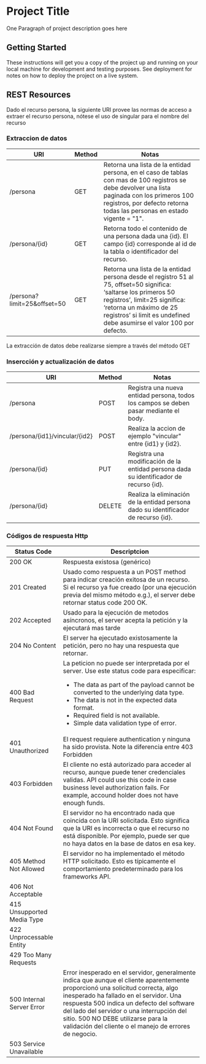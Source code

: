 # Project Title

One Paragraph of project description goes here

## Getting Started

These instructions will get you a copy of the project up and running on your local machine for development and testing purposes. See deployment for notes on how to deploy the project on a live system.

## REST Resources
Dado el recurso persona, la siguiente URI provee las normas de acceso a extraer el recurso persona, nótese el uso de singular para el nombre del recurso 

### Extraccion de datos

URI | Method | Notas
-----| ------- | -------------
/persona | GET | Retorna una lista de la entidad persona, en el caso de tablas con mas de 100 registros se debe devolver una lista paginada con los primeros 100 registros, por defecto retorna todas las personas en estado vigente = "1".
/persona/{id} | GET | Retorna todo el contenido de una persona dada una {id}. El campo {id} corresponde al id de la tabla o identificador del recurso.
/persona?limit=25&offset=50 | GET | Retorna una lista de la entidad persona desde el registro 51 al 75, offset=50 significa: ‘saltarse los primeros 50 registros’, limit=25 significa: ‘retorna un máximo de 25 registros’ si limit es undefined debe asumirse el valor 100 por defecto.

La extracción de datos debe realizarse siempre a través del método GET

### Insercción y actualización de datos

URI | Method | Notas
-----| ------- | -------------
/persona | POST | Registra una nueva entidad persona, todos los campos se deben pasar mediante el body.
/persona/{id1}/vincular/{id2} | POST | Realiza la accion de ejemplo "vincular" entre {id1} y {id2}.
/persona/{id} | PUT | Registra una modificación de la entidad persona dada su identificador de recurso {id}.
/persona/{id} | DELETE | Realiza la eliminación de la entidad persona dado su identificador de recurso {id}.

### Códigos de respuesta Http

Status Code | Descriptcion
----------- | -------------
200 OK | Respuesta existosa (genérico)
201 Created | Usado como respuesta a un POST method para indicar creación exitosa de un recurso. Si el recurso ya fue creado (por una ejecución previa del mismo método e.g.), el server debe retornar status code 200 OK.
202 Accepted | Usado para la ejecución de metodos asíncronos, el server acepta la petición y la ejecutará mas tarde
204 No Content | El server ha ejecutado existosamente la petición, pero no hay una respuesta que retornar.
400 Bad Request | La peticion no puede ser interpretada por el server. Use este status code para especificar: <ul><li>The data as part of the payload cannot be converted to the underlying data type.</li><li>The data is not in the expected data format.</li><li>Required field is not available.</li><li>Simple data validation type of error.</li></ul>
401 Unauthorized | El request requiere authentication y ninguna ha sido provista. Note la diferencia entre 403 Forbidden
403 Forbidden | El cliente no está autorizado para acceder al recurso, aunque puede tener credenciales validas. API could use this code in case business level authorization fails. For example, accound holder does not have enough funds.
404 Not Found | El servidor no ha encontrado nada que coincida con la URI solicitada. Esto significa que la URI es incorrecta o que el recurso no está disponible. Por ejemplo, puede ser que no haya datos en la base de datos en esa key.
405 Method Not Allowed | El servidor no ha implementado el método HTTP solicitado. Esto es típicamente el comportamiento predeterminado para los frameworks API.
406 Not Acceptable |
415 Unsupported Media Type | 
422 Unprocessable Entity | 
429 Too Many Requests |
500 Internal Server Error | Error inesperado en el servidor, generalmente indica que aunque el cliente aparentemente proporcionó una solicitud correcta, algo inesperado ha fallado en el servidor. Una respuesta 500 indica un defecto del software del lado del servidor o una interrupción del sitio. 500 NO DEBE utilizarse para la validación del cliente o el manejo de errores de negocio.
503 Service Unavailable | 
